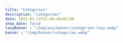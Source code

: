 ```yaml
---
title: "Categories"
description: "categories"
date: 2021-03-23T21:46:40+03:00
show_date: false
lazyBanner : "/imglazy/banner/categories-lazy.webp"
banner : "/img/banner/categories.webp"
---
```

